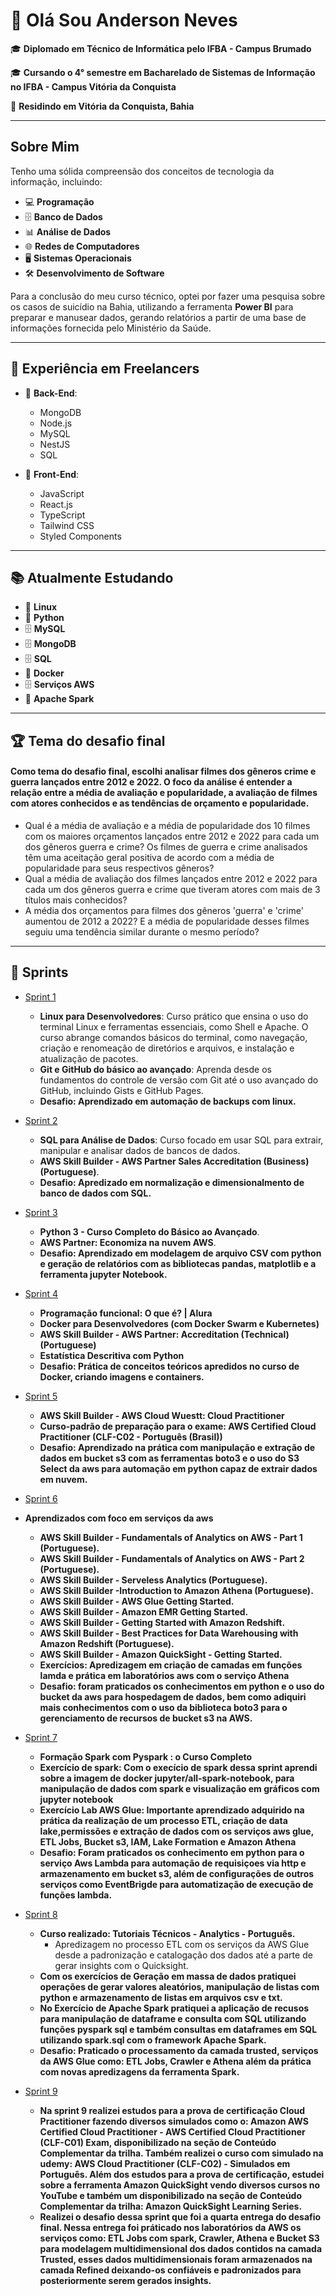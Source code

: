 # 👋 Olá Sou Anderson Neves 

🎓 **Diplomado em Técnico de Informática pelo IFBA - Campus Brumado**

🎓 **Cursando o 4° semestre em Bacharelado de Sistemas de Informação no IFBA - Campus Vitória da Conquista**

📍 **Residindo em Vitória da Conquista, Bahia**

---

## Sobre Mim

Tenho uma sólida compreensão dos conceitos de tecnologia da informação, incluindo:

- 💻 **Programação**
- 🗄️ **Banco de Dados**
- 📊 **Análise de Dados**
- 🌐 **Redes de Computadores**
- 🖥️ **Sistemas Operacionais**
- 🛠️ **Desenvolvimento de Software**

Para a conclusão do meu curso técnico, optei por fazer uma pesquisa sobre os casos de suicídio na Bahia, utilizando a ferramenta **Power BI** para preparar e manusear dados, gerando relatórios a partir de uma base de informações fornecida pelo Ministério da Saúde. 

---

## 💼 Experiência em Freelancers

- 🔧 **Back-End**:
  - MongoDB
  - Node.js
  - MySQL
  - NestJS
  - SQL
  
- 🌟 **Front-End**:
  - JavaScript
  - React.js
  - TypeScript
  - Tailwind CSS
  - Styled Components

---

## 📚 Atualmente Estudando

- 🐧 **Linux**
- 🐍 **Python**
- 🗄️ **MySQL**
- 🗄️ **MongoDB**
- 🗄️ **SQL**
- 🐋 **Docker**
- 🗄️ **Serviços AWS**
- 🐍 **Apache Spark**
  

---
## 🏆 Tema do desafio final
#### Como tema do desafio final, escolhi analisar filmes dos gêneros crime e guerra lançados entre 2012 e 2022. O foco da análise é entender a relação entre a média de avaliação e popularidade, a avaliação de filmes com atores conhecidos e as tendências de orçamento e popularidade.
- Qual é a média de avaliação e a média de popularidade dos 10 filmes com os maiores orçamentos lançados entre 2012 e 2022 para cada um dos gêneros guerra e crime? Os filmes de guerra e crime analisados têm uma aceitação geral positiva de acordo com a média de popularidade para seus respectivos gêneros?  
- Qual a média de avaliação dos filmes lançados entre 2012 e 2022 para cada um dos gêneros guerra e crime que tiveram atores com mais de 3 títulos mais conhecidos?
- A média dos orçamentos para filmes dos gêneros 'guerra' e 'crime' aumentou de 2012 a 2022? E a média de popularidade desses filmes seguiu uma tendência similar durante o mesmo período?
---
## 🧩 Sprints 

- [Sprint 1](Sprint%201)  
   - **Linux para Desenvolvedores**: Curso prático que ensina o uso do terminal Linux e ferramentas essenciais, como Shell e Apache. O curso abrange comandos básicos do terminal, como navegação, criação e renomeação de diretórios e arquivos, e instalação e atualização de pacotes.  
   - **Git e GitHub do básico ao avançado**: Aprenda desde os fundamentos do controle de versão com Git até o uso avançado do GitHub, incluindo Gists e GitHub Pages.
   - **Desafio: Aprendizado em automação de backups com linux.**


- [Sprint 2](Sprint%202)  
   - **SQL para Análise de Dados**: Curso focado em usar SQL para extrair, manipular e analisar dados de bancos de dados.  
   - **AWS Skill Builder - AWS Partner Sales Accreditation (Business) (Portuguese)**.
   - **Desafio: Apredizado em normalização e dimensionalmento de banco de dados com SQL.**   

- [Sprint 3](Sprint%203)  
   - **Python 3 - Curso Completo do Básico ao Avançado**.
   - **AWS Partner: Economiza na nuvem AWS**.   
   - **Desafio: Aprendizado em modelagem de arquivo CSV com python e geração de relatórios com as bibliotecas pandas, matplotlib e a ferramenta jupyter Notebook.**
     
- [Sprint 4](Sprint%204/)  
   - **Programação funcional: O que é? | Alura**  
   - **Docker para Desenvolvedores (com Docker Swarm e Kubernetes)**  
   - **AWS Skill Builder - AWS Partner: Accreditation (Technical) (Portuguese)**  
   - **Estatística Descritiva com Python**
   - **Desafio: Prática de conceitos teóricos apredidos no curso de Docker, criando imagens e containers.**
   
- [Sprint 5](Sprint%205/)  
   - **AWS Skill Builder - AWS Cloud Wuestt: Cloud Practitioner**   
   - **Curso-padrão de preparação para o exame: AWS Certified Cloud Practitioner (CLF-C02 - Português (Brasil))**
   - **Desafio: Aprendizado na prática com manipulação e extração de dados em bucket s3 com as ferramentas boto3 e o uso do S3 Select da aws para automação em python capaz de extrair dados em nuvem.**
   
- [Sprint 6](Sprint%206/)
- **Aprendizados com foco em serviços da aws**
   - **AWS Skill Builder - Fundamentals of Analytics on AWS - Part 1 (Portuguese).**  
   - **AWS Skill Builder - Fundamentals of Analytics on AWS - Part 2 (Portuguese).**  
   - **AWS Skill Builder - Serveless Analytics (Portuguese).**  
   - **AWS Skill Builder -Introduction to Amazon Athena (Portuguese).**    
   - **AWS Skill Builder - AWS Glue Getting Started.**
   - **AWS Skill Builder - Amazon EMR Getting Started.**  
   - **AWS Skill Builder - Getting Started with Amazon Redshift.**    
   - **AWS Skill Builder - Best Practices for Data Warehousing with Amazon Redshift (Portuguese).**  
   - **AWS Skill Builder - Amazon QuickSight - Getting Started.**
   - **Exercícios: Apredizagem em criação de camadas em funções lamda e prática em laboratórios aws com o serviço Athena**
   - **Desafio: foram praticados os conhecimentos em python e o uso do bucket da aws para hospedagem de dados, bem como adiquiri mais conhecimentos com o uso da biblioteca boto3 para o gerenciamento de recursos de bucket s3 na AWS.**

- [Sprint 7](Sprint%207/)
    - **Formação Spark com Pyspark : o Curso Completo**
    - **Exercício de spark: Com o execício de spark dessa sprint  aprendi sobre a imagem de docker jupyter/all-spark-notebook, para manipulação de dados com spark e visualização em gráficos com jupyter notebook**
    - **Exercício Lab AWS Glue: Importante aprendizado adquirido na prática da realização de um processo ETL, criação de data lake,permissões e extração de dados com os serviços aws glue, ETL Jobs, Bucket s3, IAM, Lake Formation e Amazon Athena**
    - **Desafio: Foram praticados os conhecimento em python para o serviço Aws Lambda para automação de requisiçoes via http e armazenamento em bucket s3, além de configurações de outros serviços como EventBrigde para automatização de execução de funções lambda.** 
- [Sprint 8](Sprint%208/)
  - **Curso realizado: Tutoriais Técnicos - Analytics - Português.**
    - Apredizagem no processo ETL com os serviços da AWS Glue desde a padronização e catalogação dos dados até a parte de gerar insights com o Quicksight.
  - **Com os exercícios de Geração em massa de dados pratiquei operações de gerar valores aleatórios, manipulação de listas com python e armazenamento de listas em arquivos csv e txt.**
  - **No Exercício de Apache Spark pratiquei a aplicação de recusos para manipulação de dataframe e consulta com SQL utilizando funções pyspark sql e também consultas em dataframes em SQL utilizando spark.sql com o framework Apache Spark.**
  - **Desafio: Praticado o processamento da camada trusted, serviços da AWS Glue como: ETL Jobs, Crawler e Athena além da prática com novas apredizagens da ferramenta Spark.**
- [Sprint 9](Sprint%209/)
  - **Na sprint 9 realizei estudos para a prova de certificação Cloud Practitioner fazendo diversos simulados como o: Amazon AWS Certified Cloud Practitioner - AWS Certified Cloud Practitioner (CLF-C01) Exam, disponibilizado na seção de Conteúdo Complementar da trilha. Também realizei o curso com simulado na udemy: AWS Cloud Practitioner (CLF-C02) - Simulados em Português. Além dos estudos para a prova de certificação, estudei sobre a ferramenta Amazon QuickSight vendo diversos cursos no YouTube e também um disponibilizado na seção de Conteúdo Complementar da trilha: Amazon QuickSight Learning Series.**
  - **Realizei o desafio dessa sprint que foi a quarta entrega do desafio final. Nessa entrega foi práticado nos laboratórios da AWS os serviços como: ETL Jobs com spark, Crawler, Athena e Bucket S3 para modelagem multidimensional dos dados contidos na camada Trusted, esses dados multidimensionais foram armazenados na camada Refined deixando-os confiáveis e padronizados para posteriormente serem gerados insights.**
 